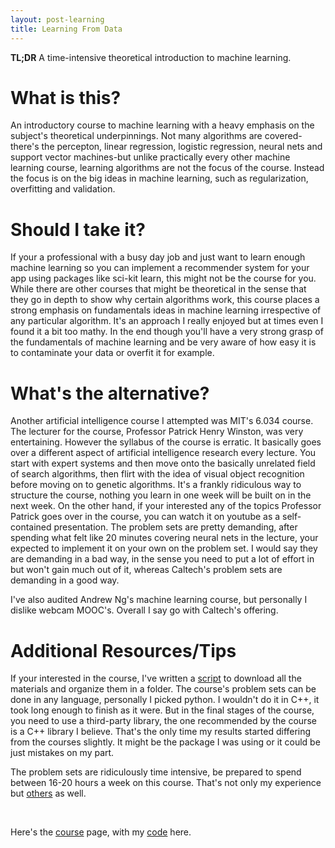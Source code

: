 ```yaml
---
layout: post-learning
title: Learning From Data
---
```


**TL;DR** A time-intensive theoretical introduction to machine learning.

# What is this?

An introductory course to machine learning with a heavy emphasis on the
subject's theoretical underpinnings. Not many algorithms are covered-there's
the percepton, linear regression, logistic regression, neural nets and support
vector machines-but unlike practically every other machine learning course,
learning algorithms are not the focus of the course. Instead the focus is on
the big ideas in machine learning, such as regularization, overfitting and
validation.

# Should I take it?

If your a professional with a busy day job and just want to learn enough
machine learning so you can implement a recommender system for your app using
packages like sci-kit learn, this might not be the course for you. While there
are other courses that might be theoretical in the sense that they go in depth
to show why certain algorithms work, this course places a strong emphasis on
fundamentals ideas in machine learning irrespective of any particular
algorithm. It's an approach I really enjoyed but at times even I found it a bit
too mathy. In the end though you'll have a very strong grasp of the fundamentals
of machine learning and be very aware of how easy it is to contaminate your
data or overfit it for example.

# What's the alternative?

Another artificial intelligence course I attempted was MIT's 6.034 course. The
lecturer for the course, Professor Patrick Henry Winston, was very
entertaining. However the syllabus of the course is erratic. It
basically goes over a different aspect of artificial intelligence research
every lecture. You start with expert systems and then move onto the basically
unrelated field of search algorithms, then flirt with the idea of visual
object recognition before moving on to genetic algorithms. It's a frankly
ridiculous way to structure the course, nothing you learn in one week will be
built on in the next week. On the other hand, if your interested any of the
topics Professor Patrick goes over in the course, you can watch it on youtube as
a self-contained presentation. The problem sets are pretty
demanding, after spending what felt like 20 minutes covering neural nets in the
lecture, your expected to implement it on your own on the problem set. I would say
they are demanding in a bad way, in the sense you need to put a lot of effort in
but won't gain much out of it, whereas Caltech's problem sets are demanding in
a good way. 

I've also audited Andrew Ng's machine learning course, but personally I dislike
webcam MOOC's. Overall I say go with Caltech's offering.

# Additional Resources/Tips

If your interested in the course, I've written a
[script](https://github.com/zhiyanfoo/caltech-machine-learning) to download all
the materials and organize them in a folder. The course's problem sets can be
done in any language, personally I picked python. I wouldn't do it in C++, it
took long enough to finish as it were. But in the final stages of the course,
you need to use a third-party library, the one recommended by the course is a
C++ library I believe. That's the only time my results started differing from
the courses slightly. It might be the package I was using or it could be just
mistakes on my part.

The problem sets are ridiculously time intensive, be prepared to spend between
16-20 hours a week on this course. That's not only my experience but
[others](https://nlppeople.com/learning-from-data-review-of-the-edx-machine-learning-course/)
as well. 

<br>

Here's the [course](http://work.caltech.edu/telecourse.html) page, with my
[code](https://github.com/zhiyanfoo/caltech-machine-learning) here.
